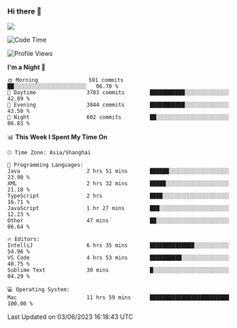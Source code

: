 ### Hi there 👋

<!--
**JJAYCHEN1e/jjaychen1e** is a ✨ _special_ ✨ repository because its `README.md` (this file) appears on your GitHub profile.

Here are some ideas to get you started:

- 🔭 I’m currently working on ...
- 🌱 I’m currently learning ...
- 👯 I’m looking to collaborate on ...
- 🤔 I’m looking for help with ...
- 💬 Ask me about ...
- 📫 How to reach me: ...
- 😄 Pronouns: ...
- ⚡ Fun fact: ...
-->

[![](https://github-readme-stats.vercel.app/api?username=jjaychen1e&show_icons=true)](https://github.com/jjaychen1e/github-readme-stats?count_private=true)

<!--START_SECTION:waka-->
![Code Time](http://img.shields.io/badge/Code%20Time-728%20hrs%201%20min-blue)

![Profile Views](http://img.shields.io/badge/Profile%20Views-1-blue)

**I'm a Night 🦉** 

```text
🌞 Morning                591 commits         ██░░░░░░░░░░░░░░░░░░░░░░░   06.70 % 
🌆 Daytime                3783 commits        ███████████░░░░░░░░░░░░░░   42.89 % 
🌃 Evening                3844 commits        ███████████░░░░░░░░░░░░░░   43.58 % 
🌙 Night                  602 commits         ██░░░░░░░░░░░░░░░░░░░░░░░   06.83 % 
```


📊 **This Week I Spent My Time On** 

```text
🕑︎ Time Zone: Asia/Shanghai

💬 Programming Languages: 
Java                     2 hrs 51 mins       ██████░░░░░░░░░░░░░░░░░░░   23.90 % 
XML                      2 hrs 32 mins       █████░░░░░░░░░░░░░░░░░░░░   21.18 % 
TypeScript               2 hrs               ████░░░░░░░░░░░░░░░░░░░░░   16.71 % 
JavaScript               1 hr 27 mins        ███░░░░░░░░░░░░░░░░░░░░░░   12.23 % 
Other                    47 mins             ██░░░░░░░░░░░░░░░░░░░░░░░   06.64 % 

🔥 Editors: 
IntelliJ                 6 hrs 35 mins       ██████████████░░░░░░░░░░░   54.96 % 
VS Code                  4 hrs 53 mins       ██████████░░░░░░░░░░░░░░░   40.75 % 
Sublime Text             30 mins             █░░░░░░░░░░░░░░░░░░░░░░░░   04.29 % 

💻 Operating System: 
Mac                      11 hrs 59 mins      █████████████████████████   100.00 % 
```


 Last Updated on 03/06/2023 16:18:43 UTC
<!--END_SECTION:waka-->
